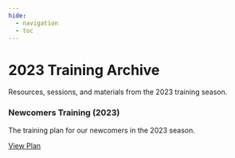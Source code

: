 ```yaml
---
hide:
  - navigation
  - toc
---
```


<div class="hero-section">
  <h1>2023 Training Archive</h1>
  <p class="hero-subtitle">Resources, sessions, and materials from the 2023 training season.</p>
</div>

<div class="card-grid">
  <div class="card">
    <h3>Newcomers Training (2023)</h3>
    <p>The training plan for our newcomers in the 2023 season.</p>
    <a href="/Newcommers" class="md-button">View Plan</a>
  </div>
</div>
